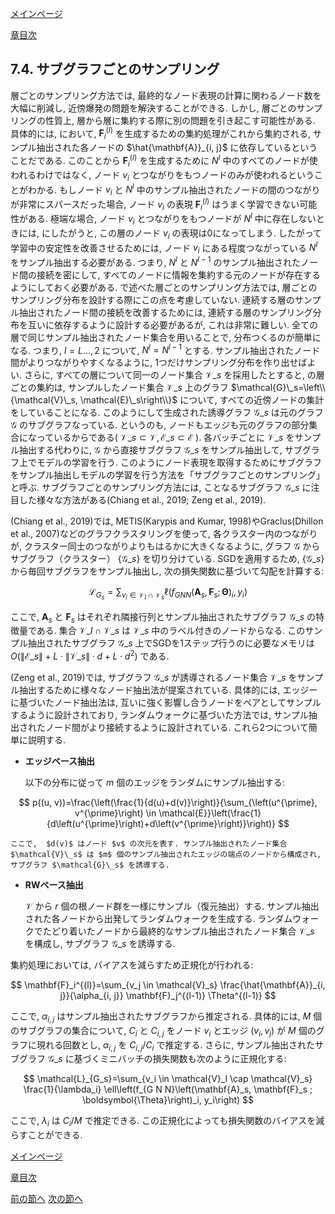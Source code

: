 [メインページ](../../index.markdown)

[章目次](./chap7.md)
## 7.4. サブグラフごとのサンプリング

層ごとのサンプリング方法では, 最終的なノード表現の計算に関わるノード数を大幅に削減し, 近傍爆発の問題を解決することができる. しかし, 層ごとのサンプリングの性質上, 層から層に集約する際に別の問題を引き起こす可能性がある. 具体的には, において,  $\mathbf{F}_i^{(l)}$ を生成するための集約処理がこれから集約される, サンプル抽出された各ノードの $\hat{\mathbf{A}}_{i, j}$ に依存しているということだである. このことから $\mathbf{F}_i^{(l)}$ を生成するために $N^l$ 中のすべてのノードが使われるわけではなく, ノード $v_i$ とつながりをもつノードのみが使われるということがわかる. もしノード $v_i$ と $N^l$ 中のサンプル抽出されたノードの間のつながりが非常にスパースだった場合, ノード $v_i$ の表現 $\mathbf{F}_i^{(l)}$ はうまく学習できない可能性がある. 極端な場合, ノード $v_i$ とつながりをもつノードが $N^l$ 中に存在しないときには, にしたがうと, この層のノード $v_i$ の表現は0になってしまう. したがって学習中の安定性を改善させるためには, ノード $v_i$ にある程度つながっている $N^l$ をサンプル抽出する必要がある. つまり,  $N^l$ と $N^{l-1}$ のサンプル抽出されたノード間の接続を密にして, すべてのノードに情報を集約する元のノードが存在するようにしておく必要がある. で述べた層ごとのサンプリング方法では, 層ごとのサンプリング分布を設計する際にこの点を考慮していない. 連続する層のサンプル抽出されたノード間の接続を改善するためには, 連続する層のサンプリング分布を互いに依存するように設計する必要があるが, これは非常に難しい. 全ての層で同じサンプル抽出されたノード集合を用いることで, 分布つくるのが簡単になる. つまり,  $l=L \ldots, 2$ について,  $N^{l}=N^{l-1}$ とする. サンプル抽出されたノード間がよりつながりやすくなるように, 1つだけサンプリング分布を作り出せばよい. さらに, すべての層について同一のノード集合 $\mathcal{V}\_s$ を採用したとすると, の層ごとの集約は, サンプルしたノード集合 $\mathcal{V}\_s$ 上のグラフ $\mathcal{G}\_s=\left\\{\mathcal{V}\_s, \mathcal{E}\_s\right\\}$ について, すべての近傍ノードの集計をしていることになる. このようにして生成された誘導グラフ $\mathcal{G}\_s$ は元のグラフ $\mathcal{G}$ のサブグラフなっている. というのも, ノードもエッジも元のグラフの部分集合になっているからである( $\mathcal{V}\_s \subset \mathcal{V}, \mathcal{E}\_s \subset \mathcal{E}$ ). 各バッチごとに $\mathcal{V}\_s$ をサンプル抽出する代わりに,  $\mathcal{G}$ から直接サブグラフ $\mathcal{G}\_s$ をサンプル抽出して, サブグラフ上でモデルの学習を行う. このようにノード表現を取得するためにサブグラフをサンプル抽出しモデルの学習を行う方法を「サブグラフごとのサンプリング」と呼ぶ. サブグラフごとのサンプリング方法には, ことなるサブグラフ $\mathcal{G}\_s$ に注目した様々な方法がある(Chiang et al., 2019; Zeng et al., 2019).

(Chiang et al., 2019)では, METIS(Karypis and Kumar, 1998)やGraclus(Dhillon et al., 2007)などのグラフクラスタリングを使って, 各クラスター内のつながりが, クラスター同士のつながりよりもはるかに大きくなるように, グラフ $\mathcal{G}$ からサブグラフ（クラスター） $\{\mathcal{G}\_s\}$ を切り分けている. SGDを適用するため,  $\{\mathcal{G}\_s\}$ から毎回サブグラフをサンプル抽出し, 次の損失関数に基づいて勾配を計算する:

 

$$
 \mathcal{L}_{G_s}=\sum_{v_i \in \mathcal{V}_I \cap \mathcal{V}_s} \ell\left(f_{G N N}\left(\mathbf{A}_s, \mathbf{F}_s ; \boldsymbol{\Theta}\right)_i, y_i\right) $$


 

ここで, $\mathbf{A}_s$ と $\mathbf{F}_s$ はそれぞれ隣接行列とサンプル抽出されたサブグラフ $\mathcal{G}\_s$ の特徴量である. 集合 $\mathcal{V}\_I \cap \mathcal{V}\_s$ は $\mathcal{V}\_s$ 中のラベル付きのノードからなる. このサンプル抽出されたサブグラフ $\mathcal{G}\_s$ 上でSGDを1ステップ行うのに必要なメモリは $O\left(\left\|\mathcal{E}\_s\right\|+L \cdot\left\|\mathcal{V}\_s\right\| \cdot d+L \cdot d^{2}\right)$ である.

(Zeng et al., 2019)では, サブグラフ $\mathcal{G}\_s$ が誘導されるノード集合 $\mathcal{V}\_s$ をサンプル抽出するために様々なノード抽出法が提案されている. 具体的には, エッジーに基づいたノード抽出法は, 互いに強く影響し合うノードをペアとしてサンプルするように設計されており, ランダムウォークに基づいた方法では, サンプル抽出されたノード間がより接続するように設計されている. これら2つについて簡単に説明する.

-   **エッジベース抽出**

    以下の分布に従って $m$ 個のエッジをランダムにサンプル抽出する:

     

$$
 p((u, v))=\frac{\left(\frac{1}{d(u)+d(v)}\right)}{\sum_{\left(u^{\prime}, v^{\prime}\right) \in \mathcal{E}}\left(\frac{1}{d\left(u^{\prime}\right)+d\left(v^{\prime}\right)}\right)} $$


 

    ここで,  $d(v)$ はノード $v$ の次元を表す. サンプル抽出されたノード集合 $\mathcal{V}\_s$ は $m$ 個のサンプル抽出されたエッジの端点のノードから構成され, サブグラフ $\mathcal{G}\_s$ を誘導する.

-   **RWベース抽出**

     $\mathcal{V}$ から $r$ 個の根ノード群を一様にサンプル（復元抽出）する. サンプル抽出された各ノードから出発してランダムウォークを生成する. ランダムウォークでたどり着いたノードから最終的なサンプル抽出されたノード集合 $\mathcal{V}\_s$ を構成し, サブグラフ $\mathcal{G}\_s$ を誘導する.

集約処理においては, バイアスを減らすため正規化が行われる:

 

$$
 \mathbf{F}_i^{(l)}=\sum_{v_j \in \mathcal{V}_s} \frac{\hat{\mathbf{A}}_{i, j}}{\alpha_{i, j}} \mathbf{F}_j^{(l-1)} \Theta^{(l-1)} $$


 

ここで,  $\alpha_{i, j}$ はサンプル抽出されたサブグラフから推定される. 具体的には,  $M$ 個のサブグラフの集合について,  $C_i$ と $C_{i,j}$ をノード $v_i$ とエッジ $(v_i, v_j)$ が $M$ 個のグラフに現れる回数とし,  $\alpha_{i, j}$ を $C_{i,j}/C_i$ で推定する. さらに, サンプル抽出されたサブグラフ $\mathcal{G}\_s$ に基づくミニバッチの損失関数も次のように正規化する:

 

$$
 \mathcal{L}_{G_s}=\sum_{v_i \in \mathcal{V}_l \cap \mathcal{V}_s} \frac{1}{\lambda_i} \ell\left(f_{G N N}\left(\mathbf{A}_s, \mathbf{F}_s ; \boldsymbol{\Theta}\right)_i, y_i\right) $$


 

ここで,  $\lambda_i$ は $C_i/M$ で推定できる. この正規化によっても損失関数のバイアスを減らすことができる.


[メインページ](../../index.markdown)

[章目次](./chap7.md)

[前の節へ](./subsection_03.md) [次の節へ](./subsection_05.md)


